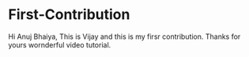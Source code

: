 # First-Contribution
Hi Anuj Bhaiya,
This is Vijay and this is my firsr contribution.
Thanks for yours wornderful video tutorial.

